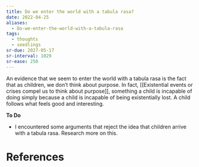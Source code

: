 ```yaml
---
title: Do we enter the world with a tabula rasa?
date: 2022-04-25
aliases:
  - Do-we-enter-the-world-with-a-tabula-rasa
tags:
  - thoughts
  - seedlings
sr-due: 2027-05-17
sr-interval: 1029
sr-ease: 250
---
```

An evidence that we seem to enter the world with a tabula rasa is the fact that as children, we don’t think about purpose. In fact, [[Existential events or crises compel us to think about purpose]], something a child is incapable of doing simply because a child is incapable of being existentially lost. A child follows what feels good and interesting.

**To Do**
- I encountered some arguments that reject the idea that children arrive with a tabula rasa. Research more on this.

# References
